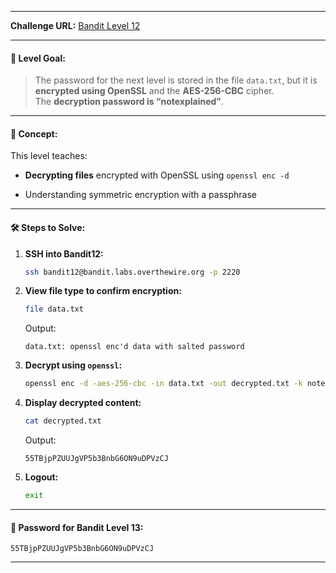 
---
**Challenge URL:** [Bandit Level 12](https://overthewire.org/wargames/bandit/bandit12.html)

---

#### 🔐 Level Goal:

> The password for the next level is stored in the file `data.txt`, but it is **encrypted using OpenSSL** and the **AES-256-CBC** cipher.  
> The **decryption password is “notexplained”**.

---

#### 🧠 Concept:

This level teaches:

- **Decrypting files** encrypted with OpenSSL using `openssl enc -d`
    
- Understanding symmetric encryption with a passphrase
    

---

#### 🛠️ Steps to Solve:

1. **SSH into Bandit12:**
    
    ```bash
    ssh bandit12@bandit.labs.overthewire.org -p 2220
    ```
    
2. **View file type to confirm encryption:**
    
    ```bash
    file data.txt
    ```
    
    Output:
    
    ```
    data.txt: openssl enc'd data with salted password
    ```
    
3. **Decrypt using `openssl`:**
    
    ```bash
    openssl enc -d -aes-256-cbc -in data.txt -out decrypted.txt -k notexplained
    ```
    
4. **Display decrypted content:**
    
    ```bash
    cat decrypted.txt
    ```
    
    Output:
    
    ```
    55TBjpPZUUJgVP5b3BnbG6ON9uDPVzCJ
    ```
    
5. **Logout:**
    
    ```bash
    exit
    ```
    

---

#### 🔑 Password for Bandit Level 13:

```
55TBjpPZUUJgVP5b3BnbG6ON9uDPVzCJ
```

---

